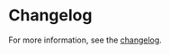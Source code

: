 # Changelog

For more information, see the [changelog](https://redsun-acquisition.github.io/sunflare/main/changelog/).
